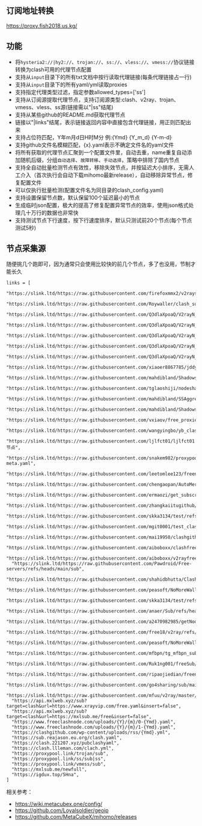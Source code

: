 ## 订阅地址转换

https://proxy.fish2018.us.kg/  

## 功能
- 将`hysteria2://|hy2://`、`trojan://`、`ss://`、`vless://`、`vmess://`协议链接转换为clash可用的代理节点配置
- 支持从`input`目录下的所有txt文档中按行读取代理链接(每条代理链接占一行)
- 支持从`input`目录下的所有yaml/yml读取proxies  
- 支持指定代理类型过滤，指定参数allowed_types=['ss']
- 支持从订阅源提取代理节点，支持订阅源类型:clash、v2ray、trojan、vmess、vless、ss源(链接需以"|ss"结尾)
- 支持从某些github的README.md获取代理节点
- 链接以"|links"结尾，表示链接返回内容中直接包含代理链接，用正则匹配出来
- 支持占位符匹配，Y年m月d日H时M分 例:{Ymd} {Y_m_d} {Y-m-d}
- 支持github文件名模糊匹配，{x}.yaml表示不确定文件名的yaml文件
- 将所有获取的代理节点汇聚到一个配置文件里，自动去重，name重复自动添加随机后缀，分组`自动选择`、`故障转移`、`手动选择`，策略中排除了国内节点    
- 支持全自动批量检测节点有效性，移除失效节点，并按延迟大小排序，无需人工介入（首次执行会自动下载mihomo最新release），自动移除异常节点，修复配置文件
- 可以仅执行批量检测(配置文件名为同目录的clash_config.yaml)
- 支持设置保留节点数，默认保留100个延迟最小的节点
- 生成临时json配置，极大的提高了修复配置异常节点的效率，使用json格式处理几十万行的数据也非常快
- 支持测试节点下行速度，按下行速度排序，默认只测试前20个节点(每个节点测试5秒)

## 节点采集源

随便挑几个跑即可，因为通常只会使用比较快的前几个节点，多了也没用，节制才能长久

```
links = [
  "https://slink.ltd/https://raw.githubusercontent.com/firefoxmmx2/v2rayshare_subcription/main/subscription/clash_sub.yaml",
  "https://slink.ltd/https://raw.githubusercontent.com/Roywaller/clash_subscription/refs/heads/main/clash_subscription.txt",
  "https://slink.ltd/https://raw.githubusercontent.com/Q3dlaXpoaQ/V2rayN_Clash_Node_Getter/refs/heads/main/APIs/sc0.yaml",
  "https://slink.ltd/https://raw.githubusercontent.com/Q3dlaXpoaQ/V2rayN_Clash_Node_Getter/refs/heads/main/APIs/sc1.yaml",
  "https://slink.ltd/https://raw.githubusercontent.com/Q3dlaXpoaQ/V2rayN_Clash_Node_Getter/refs/heads/main/APIs/sc2.yaml",
  "https://slink.ltd/https://raw.githubusercontent.com/Q3dlaXpoaQ/V2rayN_Clash_Node_Getter/refs/heads/main/APIs/sc3.yaml",
  "https://slink.ltd/https://raw.githubusercontent.com/Q3dlaXpoaQ/V2rayN_Clash_Node_Getter/refs/heads/main/APIs/sc4.yaml",
  "https://slink.ltd/https://raw.githubusercontent.com/xiaoer8867785/jddy5/refs/heads/main/data/{Y_m_d}/{x}.yaml",
  "https://slink.ltd/https://raw.githubusercontent.com/mahdibland/ShadowsocksAggregator/master/LogInfo.txt|links",
  "https://slink.ltd/https://raw.githubusercontent.com/tglaoshiji/nodeshare/refs/heads/main/{Y}/{m}/{Ymd}.yaml",
  "https://slink.ltd/https://raw.githubusercontent.com/mahdibland/SSAggregator/master/sub/sub_merge_yaml.yml",
  "https://slink.ltd/https://raw.githubusercontent.com/mahdibland/ShadowsocksAggregator/master/Eternity.yml",
  "https://slink.ltd/https://raw.githubusercontent.com/vxiaov/free_proxies/main/clash/clash.provider.yaml",
  "https://slink.ltd/https://raw.githubusercontent.com/wangyingbo/yb_clashgithub_sub/main/clash_sub.yml",
  "https://slink.ltd/https://raw.githubusercontent.com/ljlfct01/ljlfct01.github.io/refs/heads/main/节点",
  "https://slink.ltd/https://raw.githubusercontent.com/snakem982/proxypool/main/source/clash-meta.yaml",
  "https://slink.ltd/https://raw.githubusercontent.com/leetomlee123/freenode/refs/heads/main/README.md",
  "https://slink.ltd/https://raw.githubusercontent.com/chengaopan/AutoMergePublicNodes/master/list.yml",
  "https://slink.ltd/https://raw.githubusercontent.com/ermaozi/get_subscribe/main/subscribe/clash.yml",
  "https://slink.ltd/https://raw.githubusercontent.com/zhangkaiitugithub/passcro/main/speednodes.yaml",
  "https://slink.ltd/https://raw.githubusercontent.com/skka3134/test/refs/heads/main/clash.yaml|links",
  "https://slink.ltd/https://raw.githubusercontent.com/mgit0001/test_clash/refs/heads/main/heima.txt",
  "https://slink.ltd/https://raw.githubusercontent.com/mai19950/clashgithub_com/refs/heads/main/site",
  "https://slink.ltd/https://raw.githubusercontent.com/aiboboxx/clashfree/refs/heads/main/clash.yml",
  "https://slink.ltd/https://raw.githubusercontent.com/aiboboxx/v2rayfree/refs/heads/main/README.md",
  "https://slink.ltd/https://raw.githubusercontent.com/Pawdroid/Free-servers/refs/heads/main/sub",
  "https://slink.ltd/https://raw.githubusercontent.com/shahidbhutta/Clash/refs/heads/main/Router",
  "https://slink.ltd/https://raw.githubusercontent.com/peasoft/NoMoreWalls/master/list.meta.yml",
  "https://slink.ltd/https://raw.githubusercontent.com/skka3134/test/refs/heads/main/test.yaml",
  "https://slink.ltd/https://raw.githubusercontent.com/anaer/Sub/refs/heads/main/clash.yaml",
  "https://slink.ltd/https://raw.githubusercontent.com/a2470982985/getNode/main/clash.yaml",
  "https://slink.ltd/https://raw.githubusercontent.com/free18/v2ray/refs/heads/main/c.yaml",
  "https://slink.ltd/https://raw.githubusercontent.com/peasoft/NoMoreWalls/master/list.yml",
  "https://slink.ltd/https://raw.githubusercontent.com/mfbpn/tg_mfbpn_sub/main/trial.yaml",
  "https://slink.ltd/https://raw.githubusercontent.com/Ruk1ng001/freeSub/main/clash.yaml",
  "https://slink.ltd/https://raw.githubusercontent.com/ripaojiedian/freenode/main/clash",
  "https://slink.ltd/https://raw.githubusercontent.com/go4sharing/sub/main/sub.yaml",
  "https://slink.ltd/https://raw.githubusercontent.com/mfuu/v2ray/master/clash.yaml",
  "https://api.mxlweb.xyz/sub?target=clash&url=https://www.xrayvip.com/free.yaml&insert=false",
  "https://api.mxlweb.xyz/sub?target=clash&url=https://mxlsub.me/free&insert=false",
  "https://www.freeclashnode.com/uploads/{Y}/{m}/0-{Ymd}.yaml",
  "https://www.freeclashnode.com/uploads/{Y}/{m}/1-{Ymd}.yaml",
  "https://clashgithub.com/wp-content/uploads/rss/{Ymd}.yml",
  "https://sub.reajason.eu.org/clash.yaml",
  "https://clash.221207.xyz/pubclashyaml",
  "https://clash.llleman.com/clach.yml",
  "https://proxypool.link/trojan/sub",
  "https://proxypool.link/ss/sub|ss",
  "https://proxypool.link/vmess/sub",
  "https://mxlsub.me/newfull",
  "https://igdux.top/5Hna",
]
```

相关参考：
- https://wiki.metacubex.one/config/  
- https://github.com/Loyalsoldier/geoip  
- https://github.com/MetaCubeX/mihomo/releases  
